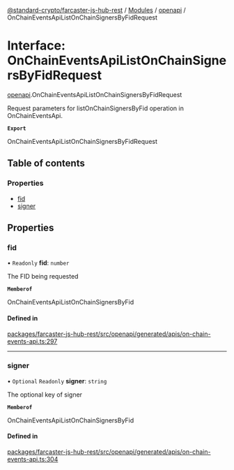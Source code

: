 [@standard-crypto/farcaster-js-hub-rest](../README.md) / [Modules](../modules.md) / [openapi](../modules/openapi.md) / OnChainEventsApiListOnChainSignersByFidRequest

# Interface: OnChainEventsApiListOnChainSignersByFidRequest

[openapi](../modules/openapi.md).OnChainEventsApiListOnChainSignersByFidRequest

Request parameters for listOnChainSignersByFid operation in OnChainEventsApi.

**`Export`**

OnChainEventsApiListOnChainSignersByFidRequest

## Table of contents

### Properties

- [fid](openapi.OnChainEventsApiListOnChainSignersByFidRequest.md#fid)
- [signer](openapi.OnChainEventsApiListOnChainSignersByFidRequest.md#signer)

## Properties

### fid

• `Readonly` **fid**: `number`

The FID being requested

**`Memberof`**

OnChainEventsApiListOnChainSignersByFid

#### Defined in

[packages/farcaster-js-hub-rest/src/openapi/generated/apis/on-chain-events-api.ts:297](https://github.com/standard-crypto/farcaster-js/blob/main/packages/farcaster-js-hub-rest/src/openapi/generated/apis/on-chain-events-api.ts#L297)

___

### signer

• `Optional` `Readonly` **signer**: `string`

The optional key of signer

**`Memberof`**

OnChainEventsApiListOnChainSignersByFid

#### Defined in

[packages/farcaster-js-hub-rest/src/openapi/generated/apis/on-chain-events-api.ts:304](https://github.com/standard-crypto/farcaster-js/blob/main/packages/farcaster-js-hub-rest/src/openapi/generated/apis/on-chain-events-api.ts#L304)
